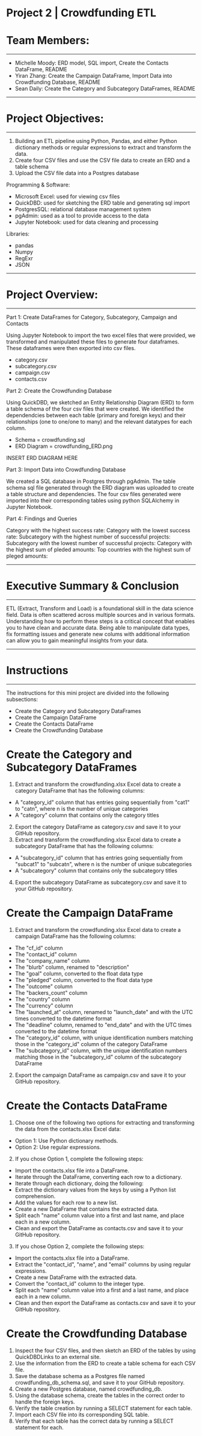 # Project 2 | Crowdfunding ETL

# Team Members:
__________________________________________________________________________________
- Michelle Moody: ERD model, SQL import, Create the Contacts DataFrame, README
- Yiran Zhang: Create the Campaign DataFrame, Import Data into Crowdfunding Database, README
- Sean Daily: Create the Category and Subcategory DataFrames, README
__________________________________________________________________________________

# Project Objectives:
__________________________________________________________________________________
1) Building an ETL pipeline using Python, Pandas, and either Python dictionary methods or regular expressions to extract and transform the data.
2) Create four CSV files and use the CSV file data to create an ERD and a table schema
3) Upload the CSV file data into a Postgres database

Programming & Software: 
- Microsoft Excel: used for viewing csv files
- QuickDBD: used for sketching the ERD table and generating sql import
- PostgresSQL: relational database management system
- pgAdmin: used as a tool to provide access to the data
- Jupyter Notebook: used for data cleaning and processing

Libraries:
- pandas
- Numpy
- RegExr
- JSON
__________________________________________________________________________________

# Project Overview:
__________________________________________________________________________________
Part 1: Create DataFrames for Category, Subcategory, Campaign and Contacts

Using Jupyter Notebook to import the two excel files that were provided, we transformed and manipulated these files to generate four dataframes. These dataframes were then exported into csv files.

- category.csv
- subcategory.csv
- campaign.csv
- contacts.csv

Part 2: Create the Crowdfunding Database

Using QuickDBD, we sketched an Entity Relationship Diagram (ERD) to form a table schema of the four csv files that were created. We identified the dependendcies between each table (primary and foreign keys) and their relationships (one to one/one to many) and the relevant datatypes for each column.

- Schema = crowdfunding.sql
- ERD Diagram = crowdfunding_ERD.png

INSERT ERD DIAGRAM HERE

Part 3: Import Data into Crowdfunding Database

We created a SQL database in Postgres through pgAdmin. The table schema sql file generated through the ERD diagram was uploaded to create a table structure and dependencies. The four csv files generated were imported into their corresponding tables using python SQLAlchemy in Jupyter Notebook. 

Part 4: Findings and Queries

Category with the highest success rate:
Category with the lowest success rate:
Subcategory with the highest number of successful projects:
Subcategory with the lowest number of successful projects:
Category with the highest sum of pleded amounts:
Top countries with the highest sum of pleged amounts:
__________________________________________________________________________________

# Executive Summary & Conclusion
__________________________________________________________________________________
ETL (Extract, Transform and Load) is a foundational skill in the data science field. Data is often scattered across multiple sources and in various formats. Understanding how to perform these steps is a critical concept that enables you to have clean and accurate data. Being able to manipulate data types, fix formatting issues and generate new colums with additional information can allow you to gain meaningful insights from your data. 
__________________________________________________________________________________

# Instructions
__________________________________________________________________________________
The instructions for this mini project are divided into the following subsections:

- Create the Category and Subcategory DataFrames
- Create the Campaign DataFrame
- Create the Contacts DataFrame
- Create the Crowdfunding Database

# Create the Category and Subcategory DataFrames
1) Extract and transform the crowdfunding.xlsx Excel data to create a category DataFrame that has the following columns:
- A "category_id" column that has entries going sequentially from "cat1" to "catn", where n is the number of unique categories
- A "category" column that contains only the category titles
2) Export the category DataFrame as category.csv and save it to your GitHub repository.
3) Extract and transform the crowdfunding.xlsx Excel data to create a subcategory DataFrame that has the following columns:
- A "subcategory_id" column that has entries going sequentially from "subcat1" to "subcatn", where n is the number of unique subcategories
- A "subcategory" column that contains only the subcategory titles
4) Export the subcategory DataFrame as subcategory.csv and save it to your GitHub repository.

# Create the Campaign DataFrame
1) Extract and transform the crowdfunding.xlsx Excel data to create a campaign DataFrame has the following columns:
- The "cf_id" column
- The "contact_id" column
- The "company_name" column
- The "blurb" column, renamed to "description"
- The "goal" column, converted to the float data type
- The "pledged" column, converted to the float data type
- The "outcome" column
- The "backers_count" column
- The "country" column
- The "currency" column
- The "launched_at" column, renamed to "launch_date" and with the UTC times converted to the datetime format
- The "deadline" column, renamed to "end_date" and with the UTC times converted to the datetime format
- The "category_id" column, with unique identification numbers matching those in the "category_id" column of the category DataFrame
- The "subcategory_id" column, with the unique identification numbers matching those in the "subcategory_id" column of the subcategory DataFrame
2) Export the campaign DataFrame as campaign.csv and save it to your GitHub repository.

# Create the Contacts DataFrame
1) Choose one of the following two options for extracting and transforming the data from the contacts.xlsx Excel data:
- Option 1: Use Python dictionary methods.
- Option 2: Use regular expressions.
2) If you chose Option 1, complete the following steps:
- Import the contacts.xlsx file into a DataFrame.
- Iterate through the DataFrame, converting each row to a dictionary.
- Iterate through each dictionary, doing the following:
- Extract the dictionary values from the keys by using a Python list comprehension.
- Add the values for each row to a new list.
- Create a new DataFrame that contains the extracted data.
- Split each "name" column value into a first and last name, and place each in a new column.
- Clean and export the DataFrame as contacts.csv and save it to your GitHub repository.
3) If you chose Option 2, complete the following steps:
- Import the contacts.xlsx file into a DataFrame.
- Extract the "contact_id", "name", and "email" columns by using regular expressions.
- Create a new DataFrame with the extracted data.
- Convert the "contact_id" column to the integer type.
- Split each "name" column value into a first and a last name, and place each in a new column.
- Clean and then export the DataFrame as contacts.csv and save it to your GitHub repository.

# Create the Crowdfunding Database
1) Inspect the four CSV files, and then sketch an ERD of the tables by using QuickDBDLinks to an external site.
2) Use the information from the ERD to create a table schema for each CSV file.
3) Save the database schema as a Postgres file named crowdfunding_db_schema.sql, and save it to your GitHub repository.
4) Create a new Postgres database, named crowdfunding_db.
5) Using the database schema, create the tables in the correct order to handle the foreign keys.
6) Verify the table creation by running a SELECT statement for each table.
7) Import each CSV file into its corresponding SQL table.
8) Verify that each table has the correct data by running a SELECT statement for each.



